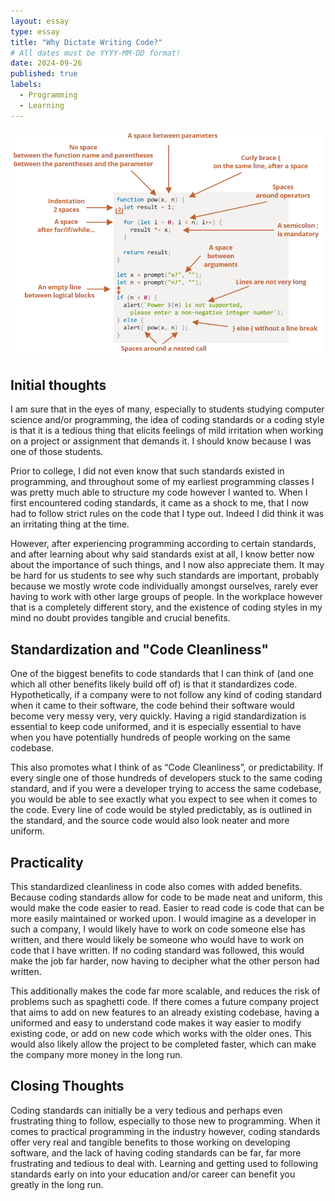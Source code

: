 ```yaml
---
layout: essay
type: essay
title: "Why Dictate Writing Code?"
# All dates must be YYYY-MM-DD format!
date: 2024-09-26
published: true
labels:
  - Programming
  - Learning
---
```


<img width="500px" class="rounded float-start pe-4" src="../img/codingstandards.png">

## Initial thoughts

I am sure that in the eyes of many, especially to students studying computer science and/or programming, the idea of coding standards or a coding style is that it is a tedious thing that elicits feelings of mild irritation when working on a project or assignment that demands it. I should know because I was one of those students. 

Prior to college, I did not even know that such standards existed in programming, and throughout some of my earliest programming classes I was pretty much able to structure my code however I wanted to. When I first encountered coding standards, it came as a shock to me, that I now had to follow strict rules on the code that I type out. Indeed I did think it was an irritating thing at the time.

However, after experiencing programming according to certain standards, and after learning about why said standards exist at all, I know better now about the importance of such things, and I now also appreciate them. It may be hard for us students to see why such standards are important, probably because we mostly wrote code individually amongst ourselves, rarely ever having to work with other large groups of people. In the workplace however that is a completely different story, and the existence of coding styles in my mind no doubt provides tangible and crucial benefits.

## Standardization and "Code Cleanliness"

One of the biggest benefits to code standards that I can think of (and one which all other benefits likely build off of) is that it standardizes code. Hypothetically, if a company were to not follow any kind of coding standard when it came to their software, the code behind their software would become very messy very, very quickly. Having a rigid standardization is essential to keep code uniformed, and it is especially essential to have when you have potentially hundreds of people working on the same codebase. 

This also promotes what I think of as “Code Cleanliness”, or predictability. If every single one of those hundreds of developers stuck to the same coding standard, and if you were a developer trying to access the same codebase, you would be able to see exactly what you expect to see when it comes to the code. Every line of code would be styled predictably, as is outlined in the standard, and the source code would also look neater and more uniform.

## Practicality

This standardized cleanliness in code also comes with added benefits. Because coding standards allow for code to be made neat and uniform, this would make the code easier to read. Easier to read code is code that can be more easily maintained or worked upon. I would imagine as a developer in such a company, I would likely have to work on code someone else has written, and there would likely be someone who would have to work on code that I have written. If no coding standard was followed, this would make the job far harder, now having to decipher what the other person had written.

This additionally makes the code far more scalable, and reduces the risk of problems such as spaghetti code. If there comes a future company project that aims to add on new features to an already existing codebase, having a uniformed and easy to understand code makes it way easier to modify existing code, or add on new code which works with the older ones. This would also likely allow the project to be completed faster, which can make the company more money in the long run.

## Closing Thoughts

Coding standards can initially be a very tedious and perhaps even frustrating thing to follow, especially to those new to programming. When it comes to practical programming in the industry however, coding standards offer very real and tangible benefits to those working on developing software, and the lack of having coding standards can be far, far more frustrating and tedious to deal with. Learning and getting used to following standards early on into your education and/or career can benefit you greatly in the long run.


